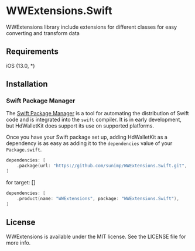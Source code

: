 # WWExtensions.Swift

WWExtensions library include extensions for different classes for easy converting and transform data

## Requirements
iOS (13.0, *)

## Installation

### Swift Package Manager

The [Swift Package Manager](https://swift.org/package-manager/) is a tool for automating the distribution of Swift code
and is integrated into the `swift` compiler. It is in early development, but HdWalletKit does support its use on
supported platforms.

Once you have your Swift package set up, adding HdWalletKit as a dependency is as easy as adding it to
the `dependencies` value of your `Package.swift`.

```swift
dependencies: [
    .package(url: "https://github.com/sunimp/WWExtensions.Swift.git", .upToNextMajor(from: "1.0.8")),
]
```

for target: []
```swift
dependencies: [
    .product(name: "WWExtensions", package: "WWExtensions.Swift"),
]
```


## License

WWExtensions is available under the MIT license. See the LICENSE file for more info.
